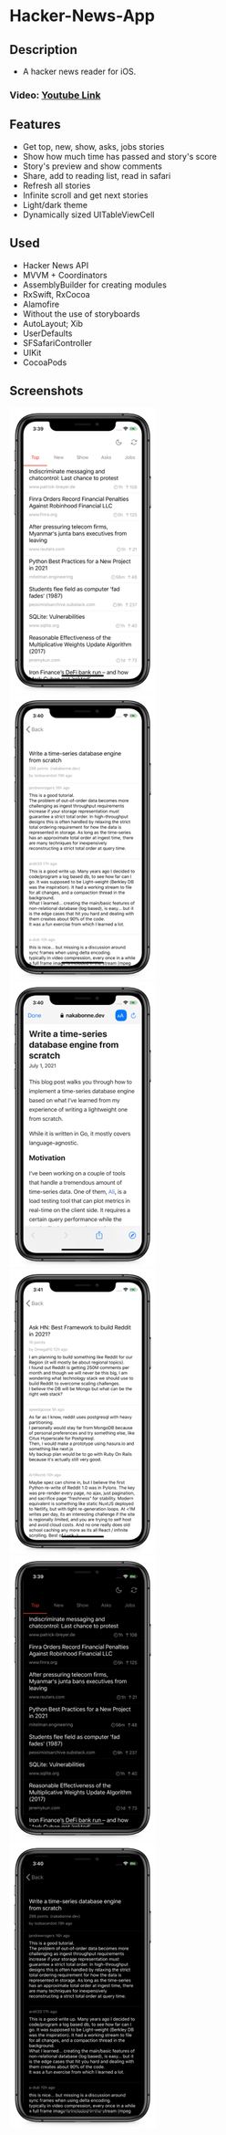 # Hacker-News-App
## Description
- A hacker news reader for iOS.
### Video: [Youtube Link](https://youtu.be/IuCv7aw9vEQ)

## Features
- Get top, new, show, asks, jobs stories
- Show how much time has passed and story's score
- Story's preview and show comments
- Share, add to reading list, read in safari
- Refresh all stories
- Infinite scroll and get next stories
- Light/dark theme
- Dynamically sized UITableViewCell

## Used
- Hacker News API
- MVVM + Coordinators
- AssemblyBuilder for creating modules
- RxSwift, RxCocoa
- Alamofire
- Without the use of storyboards
- AutoLayout; Xib
- UserDefaults
- SFSafariController
- UIKit
- CocoaPods

## Screenshots
<img src="screenshots/main_light.png" width="257" height="500"> <img src="screenshots/detail_story_light.png" width="257" height="500"> <img src="screenshots/web_light.png" width="257" height="500"> <img src="screenshots/detail_ask_light.png" width="257" height="500"> <img src="screenshots/main_dark.png" width="257" height="500"> <img src="screenshots/detail_story_dark.png" width="257" height="500">
